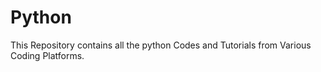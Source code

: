 # Python

This Repository contains all the python Codes and Tutorials from Various Coding Platforms.
 
